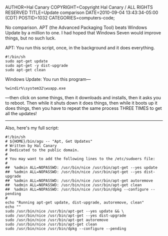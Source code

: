 AUTHOR=Hal Canary
COPYRIGHT=Copyright Hal Canary / ALL RIGHTS RESERVED
TITLE=Update comparison
DATE=2010-09-04 13:43:34-05:00 (CDT)
POSTID=1032
CATEGORIES=computers-code;

No comparison. APT (the Advanced Packaging Tool) beats Windows Update by a million to one. I had hoped that Windows Seven would improve things, but no such luck.

APT: You run this script, once, in the background and it does everything.

    #!/bin/sh
    sudo apt-get update
    sudo apt-get -y dist-upgrade
    sudo apt-get clean

Windows Update: You run this program—

    %windir%\system32\wuapp.exe

—then click on some things, then it downloads and installs, then it asks you to reboot. Then while it shuts down it does things, then while it boots up it does things, then you have to repeat the same process THREE TIMES to get all the updates!

* * *

Also, here's my full script:

    #!/bin/sh
    # ${HOME}/bin/agu -- "Apt, Get Updates"
    # Written by Hal Canary
    # Dedicated to the public domain.
    #
    # You may want to add the following lines to the /etc/sudoers file:
    #
    ##  %admin ALL=NOPASSWD: /usr/bin/nice /usr/bin/apt-get --yes update
    ##  %admin ALL=NOPASSWD: /usr/bin/nice /usr/bin/apt-get --yes dist-upgrade
    ##  %admin ALL=NOPASSWD: /usr/bin/nice /usr/bin/apt-get autoremove
    ##  %admin ALL=NOPASSWD: /usr/bin/nice /usr/bin/apt-get clean
    ##  %admin ALL=NOPASSWD: /usr/bin/nice /usr/bin/dpkg --configure --pending
    #
    echo "Running apt-get update, dist-upgrade, autoremove, clean"
    echo ""
    sudo /usr/bin/nice /usr/bin/apt-get --yes update && \
    sudo /usr/bin/nice /usr/bin/apt-get --yes dist-upgrade
    sudo /usr/bin/nice /usr/bin/apt-get autoremove
    sudo /usr/bin/nice /usr/bin/apt-get clean
    sudo /usr/bin/nice /usr/bin/dpkg --configure --pending
